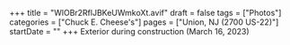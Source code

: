 +++
title = "WlOBr2RflJBKeUWmkoXt.avif"
draft = false
tags = ["Photos"]
categories = ["Chuck E. Cheese's"]
pages = ["Union, NJ (2700 US-22)"]
startDate = ""
+++
Exterior during construction (March 16, 2023)
